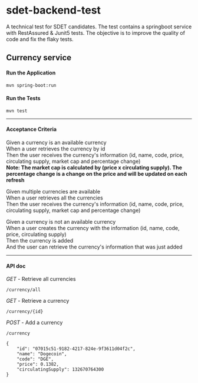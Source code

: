 # sdet-backend-test
A technical test for SDET candidates. The test contains a springboot service with RestAssured & Junit5 tests. The objective is to improve the quality of code and fix the flaky tests.

## **Currency service**

#### **Run the Application**
```
mvn spring-boot:run
```

#### **Run the Tests**
```
mvn test
```

---
#### **Acceptance Criteria**
Given a currency is an available currency\
When a user retrieves the currency by id\
Then the user receives the currency's information (id, name, code, price, circulating supply, market cap and percentage change)\
**Note: The market cap is calculated by (price x circulating supply). The percentage change is a change on the price and will be updated on each refresh**

Given multiple currencies are available\
When a user retrieves all the currencies\
Then the user receives the currency's information (id, name, code, price, circulating supply, market cap and percentage change)

Given a currency is not an available currency\
When a user creates the currency with the information (id, name, code, price, circulating supply)\
Then the currency is added\
And the user can retrieve the currency's information that was just added

---
#### **API doc**

_GET_ - Retrieve all currencies
```
/currency/all
```

_GET_ - Retrieve a currency
```
/currency/{id}
```
_POST_ - Add a currency
```
/currency

{
    "id": "07015c51-9182-4217-824e-9f3611d04f2c",
    "name": "Dogecoin",
    "code": "DGE",
    "price": 0.1382,
    "circulatingSupply": 132670764300
}
```
 

